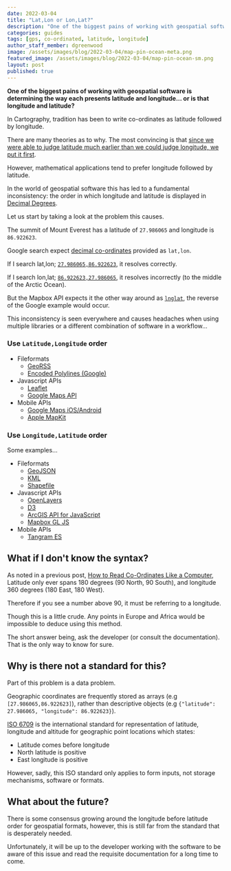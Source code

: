 ```yaml
---
date: 2022-03-04
title: "Lat,Lon or Lon,Lat?"
description: "One of the biggest pains of working with geospatial software is determining the way each presents latitude and longitude... or is that longitude and latitude?"
categories: guides
tags: [gps, co-ordinated, latitude, longitude]
author_staff_member: dgreenwood
image: /assets/images/blog/2022-03-04/map-pin-ocean-meta.png
featured_image: /assets/images/blog/2022-03-04/map-pin-ocean-sm.png
layout: post
published: true
---
```


**One of the biggest pains of working with geospatial software is determining the way each presents latitude and longitude... or is that longitude and latitude?**

In Cartography, tradition has been to write co-ordinates as latitude followed by longitude.

There are many theories as to why. The most convincing is that [since we were able to judge latitude much earlier than we could judge longitude, we put it first](https://en.wikipedia.org/wiki/History_of_longitude).

However, mathematical applications tend to prefer longitude followed by latitude.

In the world of geospatial software this has led to a fundamental inconsistency: the order in which longitude and latitude is displayed in [Decimal Degrees](/blog/reading-decimal-gps-coordinates-like-a-computer).

Let us start by taking a look at the problem this causes.

The summit of Mount Everest has a latitude of `27.986065` and longitude is `86.922623`.

Google search expect [decimal co-ordinates](/blog/reading-decimal-gps-coordinates-like-a-computer) provided as `lat,lon`.

If I search lat,lon; [`27.986065,86.922623`](https://www.google.com/search?q=86.922623%2C27.986065), it resolves correctly.

If I search lon,lat; [`86.922623,27.986065`](https://www.google.com/search?q=86.922623%2C27.986065), it resolves incorrectly (to the middle of the Arctic Ocean).

But the Mapbox API expects it the other way around as [`lnglat`](https://docs.mapbox.com/mapbox-gl-js/api/map/#map#project),  the reverse of the Google example would occur.

This inconsistency is seen everywhere and causes headaches when using multiple libraries or a different combination of software in a workflow...

### Use `Latitude,Longitude` order

* Fileformats
	* [GeoRSS](http://www.georss.org/simple.html)
	* [Encoded Polylines (Google)](https://developers.google.com/maps/documentation/utilities/polylinealgorithm)
* Javascript APIs
	* [Leaflet](https://leafletjs.com/reference-1.6.0.html#latlng)
	* [Google Maps API](https://developers.google.com/maps/documentation/javascript/reference/coordinates)
* Mobile APIs
	* [Google Maps iOS/Android](https://developers.google.com/maps/documentation/ios-sdk/overview)
	* [Apple MapKit](https://developer.apple.com/documentation/mapkit/)

### Use `Longitude,Latitude` order

Some examples...

* Fileformats
	* [GeoJSON](https://tools.ietf.org/html/rfc7946#section-3.1.1)
	* [KML](https://developers.google.com/kml/documentation/kmlreference#elements-specific-to-point)
	* [Shapefile](https://www.esri.com/library/whitepapers/pdfs/shapefile.pdf)
* Javascript APIs
	* [OpenLayers](https://openlayers.org/en/latest/apidoc/module-ol_coordinate.html#~Coordinate)
	* [D3](https://github.com/d3/d3-geo#_projection)
	* [ArcGIS API for JavaScript](https://developers.arcgis.com/javascript/latest/api-reference/esri-geometry-Polygon.html#rings)
	* [Mapbox GL JS](https://docs.mapbox.com/mapbox-gl-js/api/map/)
* Mobile APIs
	* [Tangram ES](https://github.com/tangrams/tangram-es/blob/master/core/src/util/types.h#L14)

## What if I don't know the syntax?

As noted in a previous post, [How to Read Co-Ordinates Like a Computer](/blog/reading-decimal-gps-coordinates-like-a-computer), Latitude only ever spans 180 degrees (90 North, 90 South), and longitude 360 degrees (180 East, 180 West).

Therefore if you see a number above 90, it must be referring to a longitude.

Though this is a little crude. Any points in Europe and Africa would be impossible to deduce using this method.

The short answer being, ask the developer (or consult the documentation). That is the only way to know for sure.

## Why is there not a standard for this?

Part of this problem is a data problem.

Geographic coordinates are frequently stored as arrays (e.g `[27.986065,86.922623]`), rather than descriptive objects (e.g `{"latitude": 27.986065, "longitude": 86.922623}`).

[ISO 6709](https://www.iso.org/standard/39242.html) is the international standard for representation of latitude, longitude and altitude for geographic point locations which states:

* Latitude comes before longitude
* North latitude is positive
* East longitude is positive

However, sadly, this ISO standard only applies to form inputs, not storage mechanisms, software or formats.

## What about the future?

There is some consensus growing around the longitude before latitude order for geospatial formats, however, this is still far from the standard that is desperately needed.

Unfortunately, it will be up to the developer working with the software to be aware of this issue and read the requisite documentation for a long time to come.